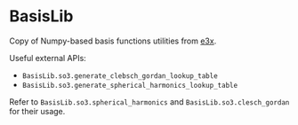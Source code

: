 # BasisLib

Copy of Numpy-based basis functions utilities from [e3x](https://github.com/google-research/e3x/).

Useful external APIs:

- `BasisLib.so3.generate_clebsch_gordan_lookup_table`
- `BasisLib.so3.generate_spherical_harmonics_lookup_table`

Refer to `BasisLib.so3.spherical_harmonics` and `BasisLib.so3.clesch_gordan` for their usage.
